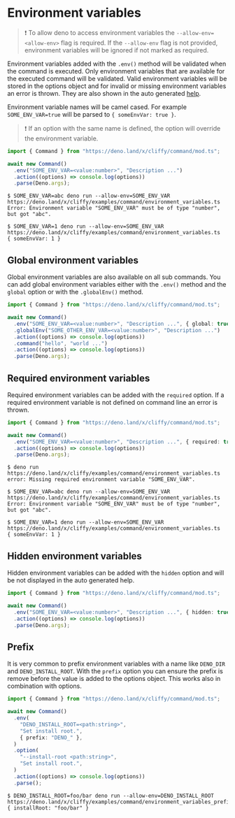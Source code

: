 # Environment variables

> ❗ To allow deno to access environment variables the `--allow-env=<allow-env>`
> flag is required. If the `--allow-env` flag is not provided, environment
> variables will be ignored if not marked as required.

Environment variables added with the `.env()` method will be validated when the
command is executed. Only environment variables that are available for the
executed command will be validated. Valid environment variables will be stored
in the options object and for invalid or missing environment variables an error
is thrown. They are also shown in the auto generated [help](./help.md).

Environment variable names will be camel cased. For example `SOME_ENV_VAR=true`
will be parsed to `{ someEnvVar: true }`.

> ❗ If an option with the same name is defined, the option will override the
> environment variable.

```typescript
import { Command } from "https://deno.land/x/cliffy/command/mod.ts";

await new Command()
  .env("SOME_ENV_VAR=<value:number>", "Description ...")
  .action((options) => console.log(options))
  .parse(Deno.args);
```

```console
$ SOME_ENV_VAR=abc deno run --allow-env=SOME_ENV_VAR https://deno.land/x/cliffy/examples/command/environment_variables.ts
Error: Environment variable "SOME_ENV_VAR" must be of type "number", but got "abc".

$ SOME_ENV_VAR=1 deno run --allow-env=SOME_ENV_VAR https://deno.land/x/cliffy/examples/command/environment_variables.ts
{ someEnvVar: 1 }
```

## Global environment variables

Global environment variables are also available on all sub commands. You can add
global environment variables either with the `.env()` method and the `global`
option or with the `.globalEnv()` method.

```ts
import { Command } from "https://deno.land/x/cliffy/command/mod.ts";

await new Command()
  .env("SOME_ENV_VAR=<value:number>", "Description ...", { global: true })
  .globalEnv("SOME_OTHER_ENV_VAR=<value:number>", "Description ...")
  .action((options) => console.log(options))
  .command("hello", "world ...")
  .action((options) => console.log(options))
  .parse(Deno.args);
```

## Required environment variables

Required environment variables can be added with the `required` option. If a
required environment variable is not defined on command line an error is thrown.

```ts
import { Command } from "https://deno.land/x/cliffy/command/mod.ts";

await new Command()
  .env("SOME_ENV_VAR=<value:number>", "Description ...", { required: true })
  .action((options) => console.log(options))
  .parse(Deno.args);
```

```console
$ deno run https://deno.land/x/cliffy/examples/command/environment_variables.ts
error: Missing required environment variable "SOME_ENV_VAR".

$ SOME_ENV_VAR=abc deno run --allow-env=SOME_ENV_VAR https://deno.land/x/cliffy/examples/command/environment_variables.ts
Error: Environment variable "SOME_ENV_VAR" must be of type "number", but got "abc".

$ SOME_ENV_VAR=1 deno run --allow-env=SOME_ENV_VAR https://deno.land/x/cliffy/examples/command/environment_variables.ts
{ someEnvVar: 1 }
```

## Hidden environment variables

Hidden environment variables can be added with the `hidden` option and will be
not displayed in the auto generated help.

```ts
import { Command } from "https://deno.land/x/cliffy/command/mod.ts";

await new Command()
  .env("SOME_ENV_VAR=<value:number>", "Description ...", { hidden: true })
  .action((options) => console.log(options))
  .parse(Deno.args);
```

## Prefix

It is very common to prefix environment variables with a name like `DENO_DIR`
and `DENO_INSTALL_ROOT`. With the `prefix` option you can ensure the prefix is
remove before the value is added to the options object. This works also in
combination with options.

```typescript
import { Command } from "https://deno.land/x/cliffy/command/mod.ts";

await new Command()
  .env(
    "DENO_INSTALL_ROOT=<path:string>",
    "Set install root.",
    { prefix: "DENO_" },
  )
  .option(
    "--install-root <path:string>",
    "Set install root.",
  )
  .action((options) => console.log(options))
  .parse();
```

```console
$ DENO_INSTALL_ROOT=foo/bar deno run --allow-env=DENO_INSTALL_ROOT https://deno.land/x/cliffy/examples/command/environment_variables_prefix.ts
{ installRoot: "foo/bar" }
```

